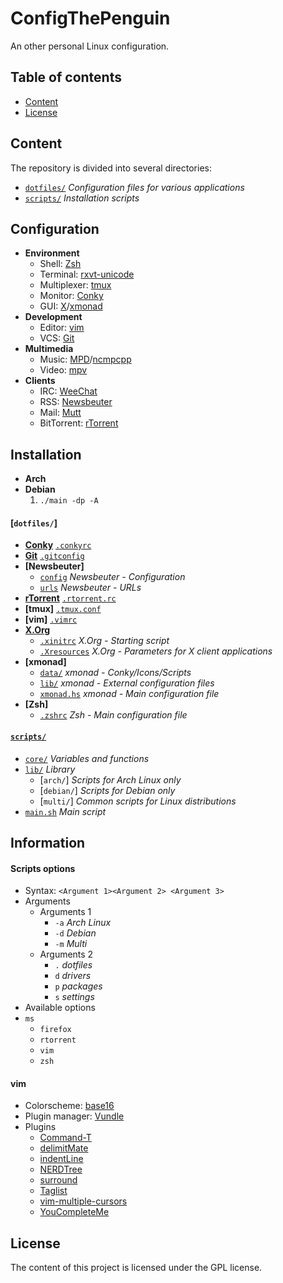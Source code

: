 # ConfigThePenguin
An other personal Linux configuration.

## Table of contents
* [Content]
* [License]

## Content
The repository is divided into several directories:
* [`dotfiles/`](/dotfiles/) _Configuration files for various applications_
* [`scripts/`](/scripts/) _Installation scripts_

## Configuration
* __Environment__
    * Shell: [Zsh](http://www.zsh.org/)
    * Terminal: [rxvt-unicode](http://software.schmorp.de/pkg/rxvt-unicode.html)
    * Multiplexer: [tmux](https://tmux.github.io/)
    * Monitor: [Conky](https://github.com/brndnmtthws/conky)
    * GUI: [X](http://www.x.org/wiki/)/[xmonad](http://xmonad.org/)
* __Development__
    * Editor: [vim](http://www.vim.org/)
    * VCS: [Git](https://git-scm.com/)
* __Multimedia__
    * Music: [MPD](http://www.musicpd.org/)/[ncmpcpp](http://rybczak.net/ncmpcpp/)
    * Video: [mpv](https://mpv.io/)
* __Clients__
    * IRC: [WeeChat](https://weechat.org/)
    * RSS: [Newsbeuter](http://newsbeuter.org/)
    * Mail: [Mutt](http://www.mutt.org/)
    * BitTorrent: [rTorrent](https://rakshasa.github.io/rtorrent/)

## Installation
* __Arch__
* __Debian__
    1. `./main -dp -A`


#### [`dotfiles/`]
* __[Conky]__ [`.conkyrc`]
* __[Git]__ [`.gitconfig`] 
* __[Newsbeuter]__
    * [`config`] _Newsbeuter - Configuration_
    * [`urls`] _Newsbeuter - URLs_
* __[rTorrent]__ [`.rtorrent.rc`]
* __[tmux]__ [`.tmux.conf`]
* __[vim]__ [`.vimrc`]
* __[X.Org]__
    * [`.xinitrc`] _X.Org - Starting script_
    * [`.Xresources`] _X.Org - Parameters for X client applications_
* __[xmonad]__
    * [`data/`] _xmonad - Conky/Icons/Scripts_
    * [`lib/`] _xmonad - External configuration files_
    * [`xmonad.hs`] _xmonad - Main configuration file_
* __[Zsh]__
    * [`.zshrc`] _Zsh - Main configuration file_

#### [`scripts/`]
* [`core/`] _Variables and functions_
* [`lib/`](/scripts/lib/) _Library_
    * [`arch/`] _Scripts for Arch Linux only_
    * [`debian/`] _Scripts for Debian only_
    * [`multi/`] _Common scripts for Linux distributions_
* [`main.sh`] _Main script_

## Information
#### Scripts options
* Syntax: `<Argument 1><Argument 2> <Argument 3>`
* Arguments
    * Arguments 1
        * `-a` _Arch Linux_
        * `-d` _Debian_
        * `-m` _Multi_
    * Arguments 2
        * `.` _dotfiles_
        * `d` _drivers_
        * `p` _packages_
        * `s` _settings_
* Available options
* `ms`
    * `firefox`
    * `rtorrent`
    * `vim`
    * `zsh`
            
#### vim
* Colorscheme: [base16]
* Plugin manager: [Vundle]
* Plugins
    * [Command-T]
    * [delimitMate]
    * [indentLine]
    * [NERDTree]
    * [surround]
    * [Taglist]
    * [vim-multiple-cursors]
    * [YouCompleteMe]


## License
The content of this project is licensed under the GPL license.


[Content]: /README.md#content "Content"

[Information]: /README.md#information "Information"
[License]: /README.md#license "License"

[`.conkyrc`]: /dotfiles/.conkyrc ".conkyrc"
[`.gitconfig`]: /dotfiles/.gitconfig ".gitconfig"
[`.rtorrent.rc`]: /dotfiles/.rtorrent.rc ".rtorrent.rc"
[`.tmux.conf`]: /dotfiles/.tmux.conf ".tmux.conf"
[`.vimrc`]: /dotfiles/.vimrc ".vimrc"
[`.xinitrc`]: /dotfiles/.xinitrc ".xinitrc"
[`.Xresources`]: /dotfiles/.Xresources ".Xresources"
[`.zshrc`]: /dotfiles/.zshrc ".zshrc"

[`config`]: /dotfiles/.newsbeuter/config "config"
[`core/`]: /scripts/core/ "core/"
[`data/`]: /dotfiles/.xmonad/data "data/"
[`lib/`]: /dotfiles/.xmonad/lib "lib/"
[`main.sh`]: /scripts/main.sh "main.sh"
[`scripts/`]: /scripts/ "scripts/"
[`urls`]: /dotfiles/.newsbeuter/urls "urls"
[`xmonad.hs`]: /dotfiles/.xmonad/xmonad.hs "xmonad.hs"

[Conky]: https://github.com/brndnmtthws/conky "Conky"
[Git]:  "Git"
[rTorrent]: https://rakshasa.github.io/rtorrent/ "rTorrent"
[X.Org]: http://www.x.org/ "X.Org"

[base16]: https://github.com/chriskempson/base16-vim "base16"
[Command-T]: https://github.com/wincent/Command-T "Command-T"
[delimitMate]: https://github.com/Raimondi/delimitMate "delimitMate"
[indentLine]: https://github.com/Yggdroot/indentLine "indentLine"
[NERDTree]: https://github.com/scrooloose/nerdtree "NERDTree"
[Vundle]: https://github.com/VundleVim/Vundle.vim "Vundle"
[surround]: https://github.com/tpope/vim-surround "surround"
[Taglist]: http://vim-taglist.sourceforge.net/ "Taglist"
[vim-multiple-cursors]: https://github.com/terryma/vim-multiple-cursors "vim-multiple-cursors"
[YouCompleteMe]: https://github.com/Valloric/YouCompleteMe "YouCompleteMe"
